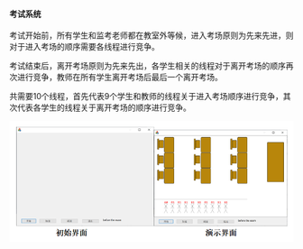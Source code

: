 #### 考试系统

 考试开始前，所有学生和监考老师都在教室外等候，进入考场原则为先来先进，则对于进入考场的顺序需要各线程进行竞争。

​	考试结束后，离开考场原则为先来先出，各学生相关的线程对于离开考场的顺序再次进行竞争，教师在所有学生离开考场后最后一个离开考场。

   共需要10个线程，首先代表9个学生和教师的线程关于进入考场顺序进行竞争，其次代表各学生的线程关于离开考场的顺序进行竞争。

![image-20230827115044935](image-20230827115044935.png)
